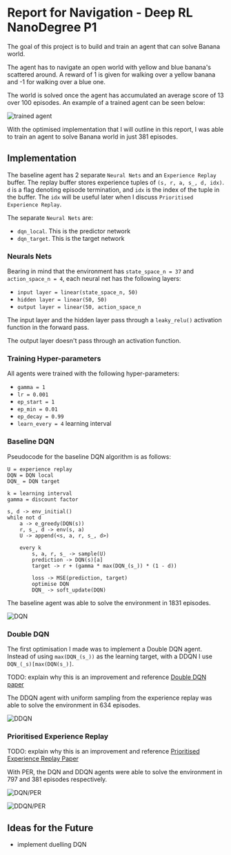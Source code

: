 
# Report for Navigation - Deep RL NanoDegree P1

The goal of this project is to build and train an agent that can solve Banana world.

The agent has to navigate an open world with yellow and blue banana's scattered around. A reward of 1 is given for walking over a yellow banana and -1 for walking over a blue one.

The world is solved once the agent has accumulated an average score of 13 over 100 episodes. An example of a trained agent can be seen below:

![trained agent](https://i.imgur.com/0JG7ud8.gif)

With the optimised implementation that I will outline in this report, I was able to train an agent to solve Banana world in just 381 episodes.

## Implementation
The baseline agent has 2 separate `Neural Nets` and an `Experience Replay` buffer. The replay buffer stores experience tuples of `(s, r, a, s_, d, idx)`. `d` is a flag denoting episode termination, and `idx` is the index of the tuple in the buffer. The `idx` will be useful later when I discuss `Prioritised Experience Replay`.

The separate `Neural Nets` are:

-  `dqn_local`. This is the predictor network
-  `dqn_target`. This is the target network

### Neurals Nets
Bearing in mind that the environment has `state_space_n = 37` and `action_space_n = 4`, each neural net has the following layers:
 - `input layer = linear(state_space_n, 50)`
 - `hidden layer = linear(50, 50)`
 - `output layer = linear(50, action_space_n`

The input layer and the hidden layer pass through a `leaky_relu()` activation function in the forward pass.

The output layer doesn't pass through an activation function.

### Training Hyper-parameters
All agents were trained with the following hyper-parameters:
-  `gamma = 1`
-  `lr = 0.001`
-  `ep_start = 1`
-  `ep_min = 0.01`
-  `ep_decay = 0.99`
-  `learn_every = 4` learning interval

### Baseline DQN
Pseudocode for the baseline DQN algorithm is as follows:
```
U = experience replay
DQN = DQN local
DQN_ = DQN target

k = learning interval
gamma = discount factor

s, d -> env_initial()
while not d
	a -> e_greedy(DQN(s))
	r, s_, d -> env(s, a)
	U -> append(<s, a, r, s_, d>)
	
	every k
		s, a, r, s_ -> sample(U)
		prediction -> DQN(s)[a]
		target -> r + (gamma * max(DQN_(s_)) * (1 - d))

		loss -> MSE(prediction, target)
		optimise DQN
		DQN_ -> soft_update(DQN)
```

The baseline agent was able to solve the environment in 1831 episodes.

![DQN](https://i.imgur.com/yBVutQ1.png)

### Double DQN
The first optimisation I made was to implement a Double DQN agent. Instead of using `max(DQN_(s_))` as the learning target, with a DDQN I use `DQN_(_s)[max(DQN(s_)]`.

TODO: explain why this is an improvement and reference [Double DQN paper](https://arxiv.org/abs/1509.06461)

The DDQN agent with uniform sampling from the experience replay was able to solve the environment in 634 episodes.

![DDQN](https://i.imgur.com/QlacYEv.png)


### Prioritised Experience Replay
TODO: explain why this is an improvement and reference [Prioritised Experience Replay Paper](https://arxiv.org/abs/1511.05952)

With PER, the DQN and DDQN agents were able to solve the environment in 797 and 381 episodes respectively.

![DQN/PER](https://i.imgur.com/XNVKgNn.png)

![DDQN/PER](https://i.imgur.com/EhZ2Ovv.png)

## Ideas for the Future

- implement duelling DQN